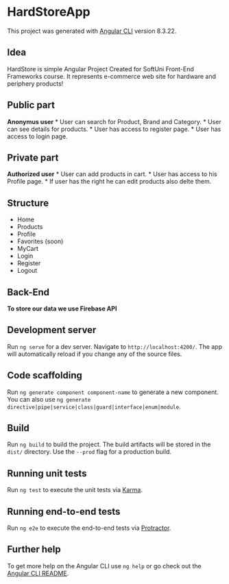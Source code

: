 # HardStoreApp

This project was generated with [Angular CLI](https://github.com/angular/angular-cli) version 8.3.22.

## Idea

HardStore is simple Angular Project Created for SoftUni Front-End Frameworks course. It represents e-commerce web site for hardware and periphery products!

## Public part

**Anonymus user**
	* User can search for Product, Brand and Category.
	* User can see details for products.
	* User has access to register page.
	* User has access to login page.

## Private part

**Authorized user**
	* User can add products in cart.
	* User has access to his Profile page.
	* If user has the right he can edit products also delte them.


## Structure

* Home
* Products
* Profile
* Favorites (soon)
* MyCart
* Login
* Register
* Logout

## Back-End
**To store our data we use Firebase API**


## Development server

Run `ng serve` for a dev server. Navigate to `http://localhost:4200/`. The app will automatically reload if you change any of the source files.

## Code scaffolding

Run `ng generate component component-name` to generate a new component. You can also use `ng generate directive|pipe|service|class|guard|interface|enum|module`.

## Build

Run `ng build` to build the project. The build artifacts will be stored in the `dist/` directory. Use the `--prod` flag for a production build.

## Running unit tests

Run `ng test` to execute the unit tests via [Karma](https://karma-runner.github.io).

## Running end-to-end tests

Run `ng e2e` to execute the end-to-end tests via [Protractor](http://www.protractortest.org/).

## Further help

To get more help on the Angular CLI use `ng help` or go check out the [Angular CLI README](https://github.com/angular/angular-cli/blob/master/README.md).
